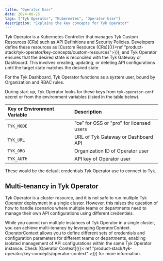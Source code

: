 ```yaml
---
title: "Operator User"
date: 2024-06-25
tags: ["Tyk Operator", "Kubernetes", "Operator User"]
description: "Explains the key concepts for Tyk Operator"
---
```


Tyk Operator is a Kubernetes Controller that manages Tyk Custom Resources (CRs) such as API Definitions and Security Policies. Developers define these resources as [Custom Resource (CRs)]({{<ref "product-stack/tyk-operator/key-concepts/custom-resources">}}), and Tyk Operator ensures that the desired state is reconciled with the Tyk Gateway or Dashboard. This involves creating, updating, or deleting API configurations until the target state matches the desired state.

For the Tyk Dashboard, Tyk Operator functions as a system user, bound by Organization and RBAC rules.

During start up, Tyk Operator looks for these keys from `tyk-operator-conf` secret or from the environment variables (listed in the table below).

| Key or Environment Variable | Description  |
|:-----|:-------------|
| `TYK_MODE` | “ce” for OSS or "pro" for licensed users |
| `TYK_URL` | URL of Tyk Gateway or Dashboard API |
| `TYK_ORG` | Organization ID of Operator user |
| `TYK_AUTH` | API key of Operator user |

These would be the default credentials Tyk Operator use to connect to Tyk.

## Multi-tenancy in Tyk Operator

Tyk Operator is a cluster resource, and it is not safe to run multiple Tyk Operator deployment in a single cluster. However, this raises the question of how to handle scenarios where multiple teams or departments need to manage their own API configurations using different credentials.

While you cannot run multiple instances of Tyk Operator in a single cluster, you can achieve multi-tenancy by leveraging OperatorContext. OperatorContext allows you to define different sets of credentials and configuration parameters for different teams or departments, enabling isolated management of API configurations within the same Tyk Operator instance. Check [Operator Context]({{< ref "product-stack/tyk-operator/key-concepts/operator-context" >}}) for more information.